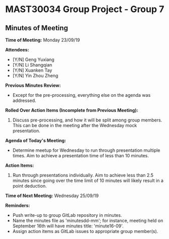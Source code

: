 # MAST30034 Group Project - Group 7
## Minutes of Meeting
**Time of Meeting:** Monday 23/09/19

**Attendees:**

* [Y/N] Geng Yuxiang      
* [Y/N] Li Shangqian      
* [Y/N] Xuanken Tay       
* [Y/N] Yin Zhou Zheng

**Previous Minutes Review:**
*  Except for the pre-processing, everything else on the agenda was addressed.

**Rolled Over Action Items (Incomplete from Previous Meeting):**
1.  Discuss pre-processing, and how it will be split among group members. This
can be done in the meeting after the Wednesday mock presentation.

**Agenda of Today's Meeting:**
* Determine meetup for Wednesday to run through presentation multiple
times. Aim to achieve a presentation time of less than 10 minutes.

**Action Items:**
1.  <Each Member> Run through presentations individually. Aim to achieve less
than 2.5 minutes since going over the time limit of 10 minutes will likely 
result in a point deduction.

**Time of Next Meeting:** Wednesday 25/09/19

**Reminders:**
*  Push write-up to group GitLab repository in minutes.
*  Name the minutes file as 'minutesdd-mm'; for instance, meeting held on September 16th will have minutes title: 'minute16-09'.
*  Assign action items as GitLab issues to appropriate group member(s).
